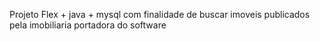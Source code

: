 Projeto Flex + java + mysql com finalidade de buscar imoveis publicados pela imobiliaria portadora do software